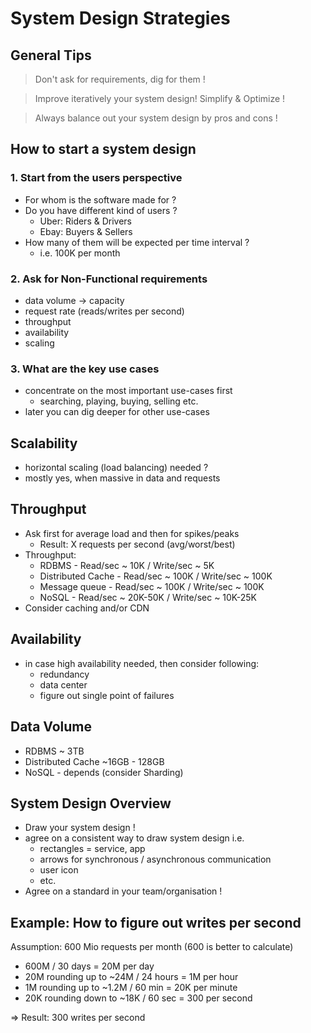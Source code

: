 # System Design Strategies

## General Tips

> Don't ask for requirements, dig for them !

> Improve iteratively your system design! Simplify & Optimize !

> Always balance out your system design by pros and cons !

## How to start a system design

### 1. Start from the users perspective

- For whom is the software made for ?
- Do you have different kind of users ?
    - Uber: Riders & Drivers
    - Ebay: Buyers & Sellers
- How many of them will be expected per time interval ?
    - i.e. 100K per month

### 2. Ask for Non-Functional requirements
- data volume -> capacity
- request rate (reads/writes per second)
- throughput
- availability
- scaling

### 3. What are the key use cases
- concentrate on the most important use-cases first
  - searching, playing, buying, selling etc.
- later you can dig deeper for other use-cases

## Scalability

- horizontal scaling (load balancing) needed ?
- mostly yes, when massive in data and requests

## Throughput
- Ask first for average load and then for spikes/peaks
  - Result: X requests per second (avg/worst/best)
- Throughput:
    - RDBMS - Read/sec ~ 10K / Write/sec ~ 5K
    - Distributed Cache - Read/sec ~ 100K / Write/sec ~ 100K
    - Message queue - Read/sec ~ 100K / Write/sec ~ 100K
    - NoSQL - Read/sec ~ 20K-50K / Write/sec ~ 10K-25K
- Consider caching and/or CDN

## Availability

- in case high availability needed, then consider following:
    - redundancy
    - data center
    - figure out single point of failures

## Data Volume

- RDBMS ~ 3TB
- Distributed Cache ~16GB - 128GB
- NoSQL - depends (consider Sharding)

## System Design Overview

- Draw your system design !
- agree on a consistent way to draw system design i.e.
    - rectangles = service, app
    - arrows for synchronous / asynchronous communication
    - user icon
    - etc.
- Agree on a standard in your team/organisation !

## Example: How to figure out writes per second

Assumption: 600 Mio requests per month (600 is better to calculate)

- 600M / 30 days = 20M per day
- 20M rounding up to ~24M / 24 hours = 1M per hour
- 1M rounding up to ~1.2M / 60 min = 20K per minute
- 20K rounding down to ~18K / 60 sec = 300 per second

=> Result: 300 writes per second

